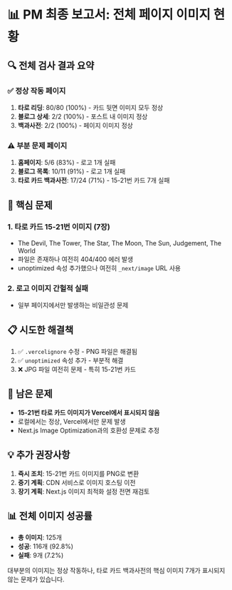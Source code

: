 # 📊 PM 최종 보고서: 전체 페이지 이미지 현황

## 🔍 전체 검사 결과 요약

### ✅ 정상 작동 페이지
1. **타로 리딩**: 80/80 (100%) - 카드 뒷면 이미지 모두 정상
2. **블로그 상세**: 2/2 (100%) - 포스트 내 이미지 정상
3. **백과사전**: 2/2 (100%) - 페이지 이미지 정상

### ⚠️ 부분 문제 페이지
1. **홈페이지**: 5/6 (83%) - 로고 1개 실패
2. **블로그 목록**: 10/11 (91%) - 로고 1개 실패
3. **타로 카드 백과사전**: 17/24 (71%) - 15-21번 카드 7개 실패

## 🎯 핵심 문제
### 1. 타로 카드 15-21번 이미지 (7장)
- The Devil, The Tower, The Star, The Moon, The Sun, Judgement, The World
- 파일은 존재하나 여전히 404/400 에러 발생
- unoptimized 속성 추가했으나 여전히 `_next/image` URL 사용

### 2. 로고 이미지 간헐적 실패
- 일부 페이지에서만 발생하는 비일관성 문제

## 📋 시도한 해결책
1. ✅ `.vercelignore` 수정 - PNG 파일은 해결됨
2. ✅ `unoptimized` 속성 추가 - 부분적 해결
3. ❌ JPG 파일 여전히 문제 - 특히 15-21번 카드

## 🚨 남은 문제
- **15-21번 타로 카드 이미지가 Vercel에서 표시되지 않음**
- 로컬에서는 정상, Vercel에서만 문제 발생
- Next.js Image Optimization과의 호환성 문제로 추정

## 💡 추가 권장사항
1. **즉시 조치**: 15-21번 카드 이미지를 PNG로 변환
2. **중기 계획**: CDN 서비스로 이미지 호스팅 이전
3. **장기 계획**: Next.js 이미지 최적화 설정 전면 재검토

## 📊 전체 이미지 성공률
- **총 이미지**: 125개
- **성공**: 116개 (92.8%)
- **실패**: 9개 (7.2%)

대부분의 이미지는 정상 작동하나, 타로 카드 백과사전의 핵심 이미지 7개가 표시되지 않는 문제가 있습니다.